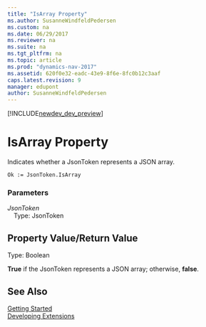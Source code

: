 ```yaml
---
title: "IsArray Property"
ms.author: SusanneWindfeldPedersen
ms.custom: na
ms.date: 06/29/2017
ms.reviewer: na
ms.suite: na
ms.tgt_pltfrm: na
ms.topic: article
ms.prod: "dynamics-nav-2017"
ms.assetid: 620f0e32-eadc-43e9-8f6e-8fc0b12c3aaf
caps.latest.revision: 9
manager: edupont
author: SusanneWindfeldPedersen
---
```


[!INCLUDE[newdev_dev_preview](../includes/newdev_dev_preview.md)]

# IsArray Property
Indicates whether a JsonToken represents a JSON array.

```
Ok := JsonToken.IsArray
```

### Parameters
*JsonToken*  
&emsp;Type: JsonToken

## Property Value/Return Value
Type: Boolean

**True** if the JsonToken represents a JSON array; otherwise, **false**.

## See Also
[Getting Started](../devenv-get-started.md)  
[Developing Extensions](../devenv-dev-overview.md)
